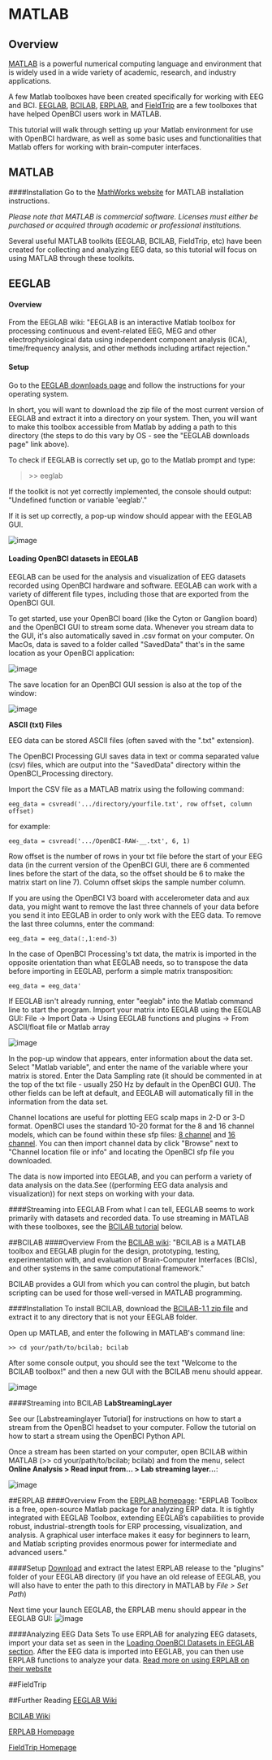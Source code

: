# MATLAB

## Overview
[MATLAB](https://en.wikipedia.org/wiki/MATLAB) is a powerful numerical computing language and environment that is widely used in a wide variety of academic, research, and industry applications. 

A few Matlab toolboxes have been created specifically for working with EEG and BCI. [EEGLAB](http://sccn.ucsd.edu/eeglab/), [BCILAB](http://sccn.ucsd.edu/wiki/BCILAB), [ERPLAB](http://erpinfo.org/erplab), and [FieldTrip](http://www.fieldtriptoolbox.org/) are a few toolboxes that have helped OpenBCI users work in MATLAB.

This tutorial will walk through setting up your Matlab environment for use with OpenBCI hardware, as well as some basic uses and functionalities that Matlab offers for working with brain-computer interfaces.



## MATLAB
####Installation
Go to the [MathWorks website](http://www.mathworks.com/help/install/ug/install-mathworks-software.html) for MATLAB installation instructions. 

*Please note that MATLAB is commercial software. Licenses must either be purchased or acquired through academic or professional institutions.*

Several useful MATLAB toolkits (EEGLAB, BCILAB, FieldTrip, etc) have been created for collecting and analyzing EEG data, so this tutorial will focus on using MATLAB through these toolkits.

## EEGLAB
#### Overview
From the EEGLAB wiki: "EEGLAB is an interactive Matlab toolbox for processing continuous and event-related EEG, MEG and other electrophysiological data using independent component analysis (ICA), time/frequency analysis, and other methods including artifact rejection."

#### Setup
Go to the [EEGLAB downloads page](http://sccn.ucsd.edu/eeglab/downloadtoolbox.html) and follow the instructions for your operating system.

In short, you will want to download the zip file of the most current version of EEGLAB and extract it into a directory on your system. Then, you will want to make this toolbox accessible from Matlab by adding a path to this directory (the steps to do this vary by OS - see the "EEGLAB downloads page" link above).

To check if EEGLAB is correctly set up, go to the Matlab prompt and type:
> \>\> eeglab

If the toolkit is not yet correctly implemented, the console should output:
"Undefined function or variable 'eeglab'."

If it is set up correctly, a pop-up window should appear with the EEGLAB GUI.

![image](../assets/Matlab/eeglab_gui.jpg  "EEGLAB GUI")

#### Loading OpenBCI datasets in EEGLAB
EEGLAB can be used for the analysis and visualization of EEG datasets recorded using OpenBCI hardware and software. EEGLAB can work with a variety of different file types, including those that are exported from the OpenBCI GUI.

To get started, use your OpenBCI board (like the Cyton or Ganglion board) and the OpenBCI GUI to stream some data. Whenever you stream data to the GUI, it's also automatically saved in .csv format on your computer. On MacOs, data is saved to a folder called "SavedData" that's in the same location as your OpenBCI application:

![image](../assets/images/Third_party_software/saved_data_folder.png)

The save location for an OpenBCI GUI session is also at the top of the window:

![image](../assets/images/Third_party_software/save_location.png)


**ASCII (txt) Files**

EEG data can be stored ASCII files (often saved with the ".txt" extension).

The OpenBCI Processing GUI saves data in text or comma separated value (csv) files, which are output into the "SavedData" directory within the OpenBCI_Processing directory.

Import the CSV file as a MATLAB matrix using the following command:
```
eeg_data = csvread('.../directory/yourfile.txt', row offset, column offset)
```
for example:
```
eeg_data = csvread('.../OpenBCI-RAW-__.txt', 6, 1)
```
Row offset is the number of rows in your txt file before the start of your EEG data (in the current version of the OpenBCI GUI, there are 6 commented lines before the start of the data, so the offset should be 6 to make the matrix start on line 7). Column offset skips the sample number column.

If you are using the OpenBCI V3 board with accelerometer data and aux data, you might want to remove the last three channels of your data before you send it into EEGLAB in order to only work with the EEG data. To remove the last three columns, enter the command:
```
eeg_data = eeg_data(:,1:end-3)
```
In the case of OpenBCI Processing's txt data, the matrix is imported in the opposite orientation than what EEGLAB needs, so to transpose the data before importing in EEGLAB, perform a simple matrix transposition:
```
eeg_data = eeg_data'
```
If EEGLAB isn't already running, enter "eeglab" into the Matlab command line to start the program. Import your matrix into EEGLAB using the EEGLAB GUI: File -> Import Data -> Using EEGLAB functions and plugins -> From ASCII/float file or Matlab array

![image](../assets/Matlab/eeglab_dataimport.png "EEGLAB Data Import")


In the pop-up window that appears, enter information about the data set. Select "Matlab variable", and enter the name of the variable where your matrix is stored. Enter the Data Sampling rate (it should be commented in at the top of the txt file - usually 250 Hz by default in the OpenBCI GUI). The other fields can be left at default, and EEGLAB will automatically fill in the information from the data set.

Channel locations are useful for plotting EEG scalp maps in 2-D or 3-D format. OpenBCI uses the standard 10-20 format for the 8 and 16 channel models, which can be found within these sfp files: [8 channel](../assets/Matlab/electrode_positions_8channel.sfp) and [16 channel](/assets/Matlab/electrode_positions_16channel.sfp). You can then import channel data by click "Browse" next to "Channel location file or info" and locating the OpenBCI sfp file you downloaded.

The data is now imported into EEGLAB, and you can perform a variety of data analysis on the data.See ((performing EEG data analysis and visualization)) for next steps on working with your data.

####Streaming into EEGLAB
From what I can tell, EEGLAB seems to work primarily with datasets and recorded data. To use streaming in MATLAB with these toolboxes, see the [BCILAB tutorial](http://docs.openbci.com/3rd%20Party%20Software/01-Matlab#matlab-bcilab) below.



##BCILAB
####Overview
From the [BCILAB wiki](http://sccn.ucsd.edu/wiki/BCILAB): "BCILAB is a MATLAB toolbox and EEGLAB plugin for the design, prototyping, testing, experimentation with, and evaluation of Brain-Computer Interfaces (BCIs), and other systems in the same computational framework."

BCILAB provides a GUI from which you can control the plugin, but batch scripting can be used for those well-versed in MATLAB programming.

####Installation
To install BCILAB, download the [BCILAB-1.1 zip file](ftp://sccn.ucsd.edu/pub/bcilab) and extract it to any directory that is not your EEGLAB folder.

Open up MATLAB, and enter the following in MATLAB's command line:
```
>> cd your/path/to/bcilab; bcilab
```

After some console output, you should see the text "Welcome to the BCILAB toolbox!" and then a new GUI with the BCILAB menu should appear.

![image](../assets/Matlab/bcilab_menu.png "BCILAB menu")


####Streaming into BCILAB
**LabStreamingLayer**

See our [Labstreaminglayer Tutorial] for instructions on how to start a stream from the OpenBCI headset to your computer. Follow the tutorial on how to start a stream using the OpenBCI Python API.

Once a stream has been started on your computer, open BCILAB within MATLAB (>> cd your/path/to/bcilab; bcilab) and from the menu, select **Online Analysis > Read input from... > Lab streaming layer...**:

![image](../assets/Matlab/bcilab_lsl.png "BCILAB LSL")

##ERPLAB
####Overview
From the [ERPLAB homepage](http://erpinfo.org/erplab): "ERPLAB Toolbox is a free, open-source Matlab package for analyzing ERP data.  It is tightly integrated with EEGLAB Toolbox, extending EEGLAB’s capabilities to provide robust, industrial-strength tools for ERP processing, visualization, and analysis.  A graphical user interface makes it easy for beginners to learn, and Matlab scripting provides enormous power for intermediate and advanced users."

####Setup
[Download](http://erpinfo.org/erplab/erplab-download) and extract the latest ERPLAB release to the "plugins" folder of your EEGLAB directory (if you have an old release of EEGLAB, you will also have to enter the path to this directory in MATLAB by *File > Set Path*)

Next time your launch EEGLAB, the ERPLAB menu should appear in the EEGLAB GUI:
![image](../assets/Matlab/erplab.png "ERPLAB menu")

####Analyzing EEG Data Sets
To use ERPLAB for analyzing EEG datasets, import your data set as seen in the [Loading OpenBCI Datasets in EEGLAB section](#loading-openbci-datasets-in-eeglab). After the EEG data is imported into EEGLAB, you can then use ERPLAB functions to analyze your data. [Read more on using ERPLAB on their website](http://erpinfo.org/erplab/erplab-documentation/manual_4/)

##FieldTrip

##Further Reading
[EEGLAB Wiki](http://sccn.ucsd.edu/wiki/EEGLAB)

[BCILAB Wiki](http://sccn.ucsd.edu/wiki/BCILAB)

[ERPLAB Homepage](http://erpinfo.org/erplab)

[FieldTrip Homepage](http://www.fieldtriptoolbox.org/)


